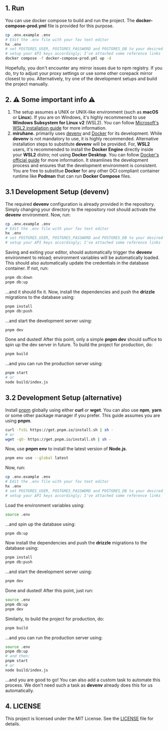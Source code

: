 ## 1. Run

You can use docker compose to build and run the project. The **docker-compose-prod.yml** file is provided for this purpose.

```sh
cp .env.example .env
# Edit the .env file with your fav text editor
hx .env
# set POSTGRES_USER, POSTGRES_PASSWORD and POSTGRES_DB to your desired values
# setup your API keys accordingly; I've attached some reference links
docker compose -f docker-compose-prod.yml up -d
```

Hopefully, you don't encounter any mirror issues due to npm registry. If you do, try to adjust your proxy settings or use some other corepack mirror closest to you. Alternatively, try one of the development setups and build the project manually.

## 2. ⚠️ Some important info ⚠️

1. The setup assumes a UNIX or UNIX-like environment (such as **macOS** or **Linux**). If you are on Windows, it's highly recommened to use **Windows Subsystem for Linux v2** (WSL2). You can follow [Microsoft's WSL2 installation guide](https://learn.microsoft.com/en-us/windows/wsl/install) for more information.
2. **miruhane.** primarily uses [devenv](https://devenv.sh/) and [Docker](https://www.docker.com/) for its development. While **devenv** is not mandatory to use, it is highly recommended. Alternative installation steps to substitute **devenv** will be provided. For, **WSL2** users, it's recommended to install the **Docker Engine** directly inside your **WSL2** distro; not using **Docker Desktop**. You can follow [Docker's official guide](https://docs.docker.com/engine/install/) for more information. It steamlines the development process and ensures that the development environment is consistent. You are free to substitue **Docker** for any other OCI compliant container runtime like **Podman** that can run **Docker Compose** files.

## 3.1 Development Setup (devenv)

The required **devenv** configuration is already provided in the repository. Simply changing your directory to the repository root should activate the **devenv** environment. Now, run:

```sh
cp .env.example .env
# Edit the .env file with your fav text editor
hx .env
# set POSTGRES_USER, POSTGRES_PASSWORD and POSTGRES_DB to your desired values
# setup your API keys accordingly; I've attached some reference links
```

Saving and exiting your editor, should automatically trigger the **devenv** environment to reload; environment variables will be automatically loaded. This should also automatically update the credentials in the database container. If not, run:

```sh
pnpm db:down
pnpm db:up
```

...and it should fix it. Now, install the dependencies and push the **drizzle** migrations to the database using:

```sh
pnpm install
pnpm db:push
```

...and start the development server using:

```sh
pnpm dev
```

Done and dusted! After this point, only a simple **pnpm dev** should suffice to spin up the dev server in future. To build the project for production, do:

```sh
pnpm build
```

...and you can run the production server using:

```sh
pnpm start
# or
node build/index.js
```

## 3.2 Development Setup (alternative)

Install [pnpm](https://pnpm.io/) globally using either **curl** or **wget**. You can also use **npm**, **yarn** or some other package manager if you prefer. This guide assumes you are using **pnpm**.

```sh
curl -fsSL https://get.pnpm.io/install.sh | sh -
# or
wget -qO- https://get.pnpm.io/install.sh | sh -
```

Now, use **pnpm env** to install the latest version of **Node.js**.

```sh
pnpm env use --global latest
```

Now, run:

```sh
cp .env.example .env
# Edit the .env file with your fav text editor
hx .env
# set POSTGRES_USER, POSTGRES_PASSWORD and POSTGRES_DB to your desired values
# setup your API keys accordingly; I've attached some reference links
```

Load the environment variables using:

```sh
source .env
```

...and spin up the database using:

```sh
pnpm db:up
```

Now install the dependencies and push the **drizzle** migrations to the database using:

```sh
pnpm install
pnpm db:push
```

...and start the development server using:

```sh
pnpm dev
```

Done and dusted! After this point, just run:

```sh
source .env
pnpm db:up
pnpm dev
```

Similarly, to build the project for production, do:

```sh
pnpm build
```

...and you can run the production server using:

```sh
source .env
pnpm db:up
# and then:
pnpm start
# or
node build/index.js
```

...and you are good to go! You can also add a custom task to automate this process. We don't need such a task as **devenv** already does this for us automatically.

## 4. LICENSE

This project is licensed under the MIT License. See the [LICENSE](/LICENSE) file for details.
